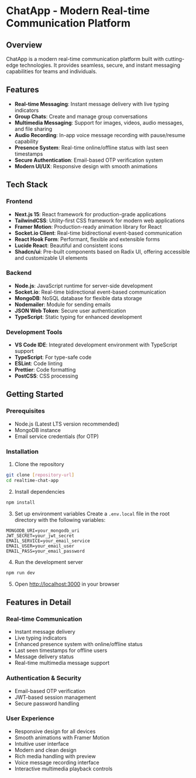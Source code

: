 # ChatApp - Modern Real-time Communication Platform

## Overview

ChatApp is a modern real-time communication platform built with cutting-edge technologies. It provides seamless, secure, and instant messaging capabilities for teams and individuals.

## Features

- **Real-time Messaging**: Instant message delivery with live typing indicators
- **Group Chats**: Create and manage group conversations
- **Multimedia Messaging**: Support for images, videos, audio messages, and file sharing
- **Audio Recording**: In-app voice message recording with pause/resume capability
- **Presence System**: Real-time online/offline status with last seen timestamps
- **Secure Authentication**: Email-based OTP verification system
- **Modern UI/UX**: Responsive design with smooth animations

## Tech Stack

### Frontend

- **Next.js 15**: React framework for production-grade applications
- **TailwindCSS**: Utility-first CSS framework for modern web applications
- **Framer Motion**: Production-ready animation library for React
- **Socket.io Client**: Real-time bidirectional event-based communication
- **React Hook Form**: Performant, flexible and extensible forms
- **Lucide React**: Beautiful and consistent icons
- **Shadcn/ui**: Pre-built components based on Radix UI, offering accessible and customizable UI elements

### Backend

- **Node.js**: JavaScript runtime for server-side development
- **Socket.io**: Real-time bidirectional event-based communication
- **MongoDB**: NoSQL database for flexible data storage
- **Nodemailer**: Module for sending emails
- **JSON Web Token**: Secure user authentication
- **TypeScript**: Static typing for enhanced development

### Development Tools

- **VS Code IDE**: Integrated development environment with TypeScript support
- **TypeScript**: For type-safe code
- **ESLint**: Code linting
- **Prettier**: Code formatting
- **PostCSS**: CSS processing

## Getting Started

### Prerequisites

- Node.js (Latest LTS version recommended)
- MongoDB instance
- Email service credentials (for OTP)

### Installation

1. Clone the repository

```bash
git clone [repository-url]
cd realtime-chat-app
```

2. Install dependencies

```bash
npm install
```

3. Set up environment variables
   Create a `.env.local` file in the root directory with the following variables:

```env
MONGODB_URI=your_mongodb_uri
JWT_SECRET=your_jwt_secret
EMAIL_SERVICE=your_email_service
EMAIL_USER=your_email_user
EMAIL_PASS=your_email_password
```

4. Run the development server

```bash
npm run dev
```

5. Open [http://localhost:3000](http://localhost:3000) in your browser

## Features in Detail

### Real-time Communication

- Instant message delivery
- Live typing indicators
- Enhanced presence system with online/offline status
- Last seen timestamps for offline users
- Message delivery status
- Real-time multimedia message support

### Authentication & Security

- Email-based OTP verification
- JWT-based session management
- Secure password handling

### User Experience

- Responsive design for all devices
- Smooth animations with Framer Motion
- Intuitive user interface
- Modern and clean design
- Rich media handling with preview
- Voice message recording interface
- Interactive multimedia playback controls

<!-- ## Contributing

Contributions are welcome! Please feel free to submit a Pull Request.

## License

This project is licensed under the MIT License - see the LICENSE file for details. -->
